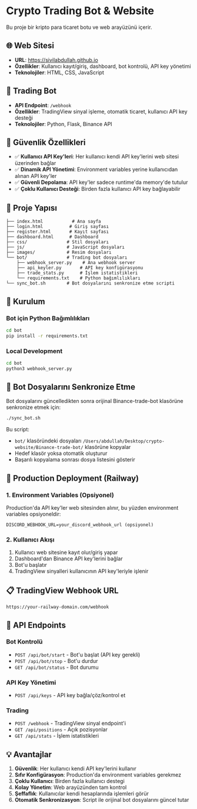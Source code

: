 # Crypto Trading Bot & Website

Bu proje bir kripto para ticaret botu ve web arayüzünü içerir.

## 🌐 Web Sitesi
- **URL**: https://sivilabdullah.github.io
- **Özellikler**: Kullanıcı kayıt/giriş, dashboard, bot kontrolü, API key yönetimi
- **Teknolojiler**: HTML, CSS, JavaScript

## 🤖 Trading Bot
- **API Endpoint**: `/webhook`
- **Özellikler**: TradingView sinyal işleme, otomatik ticaret, kullanıcı API key desteği
- **Teknolojiler**: Python, Flask, Binance API

## 🔑 Güvenlik Özellikleri
- ✅ **Kullanıcı API Key'leri**: Her kullanıcı kendi API key'lerini web sitesi üzerinden bağlar
- ✅ **Dinamik API Yönetimi**: Environment variables yerine kullanıcıdan alınan API key'ler
- ✅ **Güvenli Depolama**: API key'ler sadece runtime'da memory'de tutulur
- ✅ **Çoklu Kullanıcı Desteği**: Birden fazla kullanıcı API key bağlayabilir

## 📁 Proje Yapısı
```
├── index.html           # Ana sayfa
├── login.html          # Giriş sayfası  
├── register.html       # Kayıt sayfası
├── dashboard.html      # Dashboard
├── css/               # Stil dosyaları
├── js/                # JavaScript dosyaları
├── images/            # Resim dosyaları
└── bot/               # Trading bot dosyaları
    ├── webhook_server.py    # Ana webhook server
    ├── api_keyler.py       # API key konfigürasyonu
    ├── trade_stats.py      # İşlem istatistikleri
    └── requirements.txt    # Python bağımlılıkları
└── sync_bot.sh        # Bot dosyalarını senkronize etme scripti
```

## 🚀 Kurulum

### Bot için Python Bağımlılıkları
```bash
cd bot
pip install -r requirements.txt
```

### Local Development
```bash
cd bot
python3 webhook_server.py
```

## 🔄 Bot Dosyalarını Senkronize Etme

Bot dosyalarını güncelledikten sonra orijinal Binance-trade-bot klasörüne senkronize etmek için:

```bash
./sync_bot.sh
```

Bu script:
- `bot/` klasöründeki dosyaları `/Users/abdullah/Desktop/crypto-website/Binance-trade-bot/` klasörüne kopyalar
- Hedef klasör yoksa otomatik oluşturur
- Başarılı kopyalama sonrası dosya listesini gösterir

## 🔧 Production Deployment (Railway)

### 1. Environment Variables (Opsiyonel)
Production'da API key'ler web sitesinden alınır, bu yüzden environment variables opsiyoneldir:
```
DISCORD_WEBHOOK_URL=your_discord_webhook_url (opsiyonel)
```

### 2. Kullanıcı Akışı
1. Kullanıcı web sitesine kayıt olur/giriş yapar
2. Dashboard'dan Binance API key'lerini bağlar
3. Bot'u başlatır
4. TradingView sinyalleri kullanıcının API key'leriyle işlenir

## 📋 TradingView Webhook URL
```
https://your-railway-domain.com/webhook
```

## 🎯 API Endpoints

### Bot Kontrolü
- `POST /api/bot/start` - Bot'u başlat (API key gerekli)
- `POST /api/bot/stop` - Bot'u durdur
- `GET /api/bot/status` - Bot durumu

### API Key Yönetimi
- `POST /api/keys` - API key bağla/çöz/kontrol et

### Trading
- `POST /webhook` - TradingView sinyal endpoint'i
- `GET /api/positions` - Açık pozisyonlar
- `GET /api/stats` - İşlem istatistikleri

## 💡 Avantajlar

1. **Güvenlik**: Her kullanıcı kendi API key'lerini kullanır
2. **Sıfır Konfigürasyon**: Production'da environment variables gerekmez
3. **Çoklu Kullanıcı**: Birden fazla kullanıcı destegi
4. **Kolay Yönetim**: Web arayüzünden tam kontrol
5. **Şeffaflık**: Kullanıcılar kendi hesaplarında işlemleri görür
6. **Otomatik Senkronizasyon**: Script ile orijinal bot dosyalarını güncel tutar 